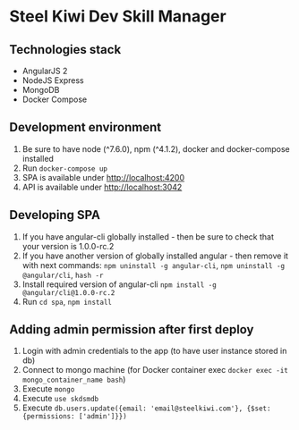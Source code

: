# Steel Kiwi Dev Skill Manager

## Technologies stack

* AngularJS 2
* NodeJS Express
* MongoDB
* Docker Compose

## Development environment

1. Be sure to have node (^7.6.0), npm (^4.1.2), docker and docker-compose installed
1. Run `docker-compose up`
1. SPA is available under [http://localhost:4200](http://localhost:4200)
1. API is available under [http://localhost:3042](http://localhost:3042)

## Developing SPA

1. If you have angular-cli globally installed - then be sure to check that your version is 1.0.0-rc.2
1. If you have another version of globally installed angular - then remove it with next commands: `npm uninstall -g angular-cli`, `npm uninstall -g @angular/cli`, `hash -r`
1. Install required version of angular-cli `npm install -g @angular/cli@1.0.0-rc.2`
1. Run `cd spa`, `npm install`

## Adding admin permission after first deploy

1. Login with admin credentials to the app (to have user instance stored in db)
1. Connect to mongo machine (for Docker container exec `docker exec -it mongo_container_name bash`)
1. Execute `mongo`
1. Execute `use skdsmdb`
1. Execute `db.users.update({email: 'email@steelkiwi.com'}, {$set: {permissions: ['admin']}})`

